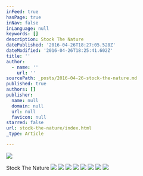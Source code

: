 ```yaml
---
inFeed: true
hasPage: true
inNav: false
inLanguage: null
keywords: []
description: Stock The Nature
datePublished: '2016-04-26T18:27:05.528Z'
dateModified: '2016-04-26T18:25:41.602Z'
title: ''
author:
  - name: ''
    url: ''
sourcePath: _posts/2016-04-26-stock-the-nature.md
published: true
authors: []
publisher:
  name: null
  domain: null
  url: null
  favicon: null
starred: false
url: stock-the-nature/index.html
_type: Article

---
```

![](https://the-grid-user-content.s3-us-west-2.amazonaws.com/22203299-a7c1-4b4e-843d-eef0770c5cb6.jpg)

Stock The Nature
![](https://the-grid-user-content.s3-us-west-2.amazonaws.com/2d50df67-d0de-4aef-9df4-935ca09fd467.jpg)
![](https://the-grid-user-content.s3-us-west-2.amazonaws.com/dc644b6f-a591-45b2-9ac0-2ede65aee5f8.jpg)
![](https://the-grid-user-content.s3-us-west-2.amazonaws.com/149907f5-8303-4873-ade4-e467b15a7544.jpg)
![](https://the-grid-user-content.s3-us-west-2.amazonaws.com/a705f112-7ae5-45e2-b5dd-047d33a4231d.jpg)
![](https://the-grid-user-content.s3-us-west-2.amazonaws.com/1a00a26c-b6fc-4c37-a04e-de3585854b35.jpg)
![](https://the-grid-user-content.s3-us-west-2.amazonaws.com/d6d36fc3-f1a9-4144-8588-05077b0ff1de.jpg)
![](https://the-grid-user-content.s3-us-west-2.amazonaws.com/e6f48003-7309-4386-a95b-502be8ab6953.jpg)
![](https://the-grid-user-content.s3-us-west-2.amazonaws.com/d6595cc9-f8be-451c-906b-0e753d277457.jpg)
